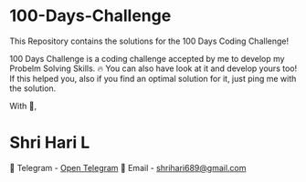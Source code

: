 # 100-Days-Challenge

This Repository contains the solutions for the 100 Days Coding Challenge!

100 Days Challenge is a coding challenge accepted by me to develop my Probelm Solving Skills. 🔥
You can also have look at it and develop yours too!
If this helped you, also if you find an optimal solution for it, just ping me with the solution.

With 💙,
# Shri Hari L
🚀 Telegram - [Open Telegram](https://t.me/shrihari689)
📧 Email - [shrihari689@gmail.com](mailto:shrihari689@gmail.com)